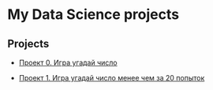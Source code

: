 # My Data Science projects


## Projects



 * [Проект 0. Игра угадай число](https://github.com/eugenekartvelishvili/sf_data_science/tree/main/project_0) 

 * [Проект 1. Игра угадай число менее чем за 20 попыток](https://github.com/eugenekartvelishvili/sf_data_science/tree/main/project_1)